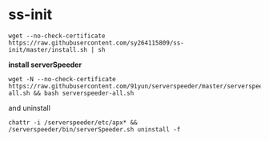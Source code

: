 # ss-init

```shell
wget --no-check-certificate https://raw.githubusercontent.com/sy264115809/ss-init/master/install.sh | sh
```

**install serverSpeeder**

```
wget -N --no-check-certificate https://raw.githubusercontent.com/91yun/serverspeeder/master/serverspeeder-all.sh && bash serverspeeder-all.sh
```

and uninstall

```
chattr -i /serverspeeder/etc/apx* && /serverspeeder/bin/serverSpeeder.sh uninstall -f
```
